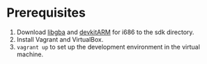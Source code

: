 # Prerequisites

1. Download [libgba](https://sourceforge.net/projects/devkitpro/files/libgba/) and [devkitARM](https://sourceforge.net/projects/devkitpro/files/devkitARM/devkitARM_r45/) for i686 to the sdk directory.
2. Install Vagrant and VirtualBox.
3. `vagrant up` to set up the development environment in the virtual machine.
